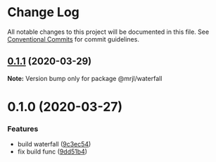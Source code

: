 # Change Log

All notable changes to this project will be documented in this file.
See [Conventional Commits](https://conventionalcommits.org) for commit guidelines.

## [0.1.1](https://www.github.com/camelwu/muliRepo4Lib/compare/@mrjl/waterfall@0.1.0...@mrjl/waterfall@0.1.1) (2020-03-29)

**Note:** Version bump only for package @mrjl/waterfall





# 0.1.0 (2020-03-27)


### Features

* build waterfall ([9c3ec54](https://www.github.com/camelwu/muliRepo4Lib/commit/9c3ec543a56e5ed7c4a28c02ca52d81f1330974e))
* fix build func ([9dd51b4](https://www.github.com/camelwu/muliRepo4Lib/commit/9dd51b4939506263470a9d0cae0d06c15e342be5))
